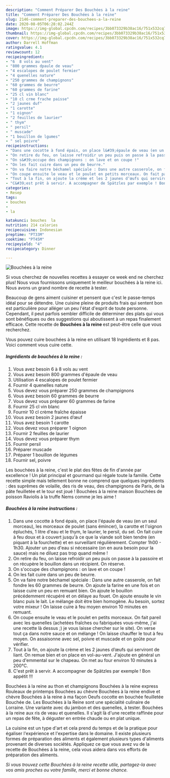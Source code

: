 ```yaml
---
description: "Comment Préparer Des Bouchées à la reine"
title: "Comment Préparer Des Bouchées à la reine"
slug: 2146-comment-preparer-des-bouchees-a-la-reine
date: 2020-08-05T06:28:02.244Z
image: https://img-global.cpcdn.com/recipes/3bb073329b38ac16/751x532cq70/bouchees-a-la-reine-photo-principale-de-la-recette.jpg
thumbnail: https://img-global.cpcdn.com/recipes/3bb073329b38ac16/751x532cq70/bouchees-a-la-reine-photo-principale-de-la-recette.jpg
cover: https://img-global.cpcdn.com/recipes/3bb073329b38ac16/751x532cq70/bouchees-a-la-reine-photo-principale-de-la-recette.jpg
author: Darrell Hoffman
ratingvalue: 4.1
reviewcount: 12
recipeingredient:
- "6  8 vols au vent"
- "800 grammes dpaule de veau"
- "4 escalopes de poulet fermier"
- "4 quenelles nature"
- "250 grammes de champignons"
- "60 grammes de beurre"
- "60 grammes de farine"
- "25 cl vin blanc"
- "10 cl crme frache paisse"
- "2 jaunes duf"
- "1 carotte"
- "1 oignon"
- "2 feuilles de laurier"
- " thym"
- " persil"
- " muscade"
- "1 bouillon de lgumes"
- " sel poivre"
recipeinstructions:
- "Dans une cocotte à fond épais, on place l&#39;épaule de veau (en un seul morceau), les morceaux de poulet (sans émincer), la carotte et l&#39;oignon épluchés, 1 litre d&#39;eau et le thym, le laurier, le persil, du sel. On fait cuire à feu doux et à couvert jusqu&#39;à ce que la viande soit bien tendre (en piquant à la fourchette) et en surveillant régulièrement. Compter 1h00 - 1h30. Ajouter un peu d&#39;eau si nécessaire (on en aura besoin pour la sauce) mais ne diluez pas trop quand même !"
- "On retire du feu, on laisse refroidir un peu puis on passe à la passoire et on récupère le bouillon dans un récipient. On réserve."
- "On s&#39;occupe des champignons : on lave et on coupe !"
- "On les fait cuire dans un peu de beurre."
- "On va faire notre béchamel spéciale : Dans une autre casserole, on fait fondre les 60 grammes de beurre. On ajoute la farine en une fois et on laisse cuire un peu en remuant bien. On ajoute le bouillon précédemment récupéré et on délaye au fouet. On ajoute ensuite le vin blanc puis le lait. Le mélange doit être bien homogène. Au besoin, sortez votre mixeur ! On laisse cuire à feu moyen environ 10 minutes en remuant."
- "On coupe ensuite le veau et le poulet en petits morceaux. On fait pareil avec les quenelles (achetées fraîches ou fabriquées vous-même, j&#39;ai une recette là dessus ;) je vous laisse chercher sur le site). On verse tout ça dans notre sauce et on mélange ! On laisse chauffer le tout à feu moyen. On assaisonne avec sel, poivre et muscade et on goûte pour vérifier."
- "Tout à la fin, on ajoute la crème et les 2 jaunes d’œufs qui serviront de liant. On remue bien et on place en vol-au-vent. J&#39;ajoute en général un peu d&#39;emmental sur le chapeau. On met au four environ 10 minutes à 200°C."
- "C&#39;est prêt à servir. A accompagner de Spätzles par exemple ! Bon appétit !!!"
categories:
- Resep
tags:
- bouches
- 
- la

katakunci: bouches  la 
nutrition: 214 calories
recipecuisine: Indonesian
preptime: "PT33M"
cooktime: "PT45M"
recipeyield: "4"
recipecategory: Dinner

---
```



![Bouchées à la reine](https://img-global.cpcdn.com/recipes/3bb073329b38ac16/751x532cq70/bouchees-a-la-reine-photo-principale-de-la-recette.jpg)

Si vous cherchez de nouvelles recettes à essayer ce week end ne cherchez plus! Nous vous fournissons uniquement le meilleur bouchées à la reine ici. Nous avons un grand nombre de recette à tester.

Beaucoup de gens aiment cuisiner et pensent que c'est le passe-temps idéal pour se détendre. Une cuisine pleine de produits frais qui sentent bon est particulière pour alléger un peu l'état d'esprit de toute personne. Cependant, il peut parfois sembler difficile de déterminer des plats qui vous sont bénéfiques ou des suggestions qui aboutissent à un repas finalement efficace. Cette recette de <strong> Bouchées à la reine </strong> est peut-être celle que vous recherchez.

<!--inarticleads1-->

Vous pouvez cuire bouchées à la reine en utilisant 18 Ingrédients et 8 pas. Voici comment vous cuire cette.

##### Ingrédients de bouchées à la reine :

1. Vous avez besoin 6 à 8 vols au vent
1. Vous avez besoin 800 grammes d&#39;épaule de veau
1. Utilisation 4 escalopes de poulet fermier
1. Fournir 4 quenelles nature
1. Vous devez vous préparer 250 grammes de champignons
1. Vous avez besoin 60 grammes de beurre
1. Vous devez vous préparer 60 grammes de farine
1. Fournir 25 cl vin blanc
1. Fournir 10 cl crème fraîche épaisse
1. Vous avez besoin 2 jaunes d’œuf
1. Vous avez besoin 1 carotte
1. Vous devez vous préparer 1 oignon
1. Fournir 2 feuilles de laurier
1. Vous devez vous préparer  thym
1. Fournir  persil
1. Préparer  muscade
1. Préparer 1 bouillon de légumes
1. Fournir  sel, poivre


Les bouchées à la reine, c&#39;est le plat des fêtes de fin d&#39;année par excellence ! Un plat principal et gourmand qui régale toute la famille. Cette recette simple mais tellement bonne ne comprend que quelques ingrédients : des suprêmes de volaille, des ris de veau, des champignons de Paris, de la pâte feuilletée et le tour est joué ! Bouchées à la reine maison Bouchées de poisson Raviolis à la truffe Nems comme je les aime ! 

<!--inarticleads2-->

##### Bouchées à la reine instructions :

1. Dans une cocotte à fond épais, on place l&#39;épaule de veau (en un seul morceau), les morceaux de poulet (sans émincer), la carotte et l&#39;oignon épluchés, 1 litre d&#39;eau et le thym, le laurier, le persil, du sel. On fait cuire à feu doux et à couvert jusqu&#39;à ce que la viande soit bien tendre (en piquant à la fourchette) et en surveillant régulièrement. Compter 1h00 - 1h30. Ajouter un peu d&#39;eau si nécessaire (on en aura besoin pour la sauce) mais ne diluez pas trop quand même !
1. On retire du feu, on laisse refroidir un peu puis on passe à la passoire et on récupère le bouillon dans un récipient. On réserve.
1. On s&#39;occupe des champignons : on lave et on coupe !
1. On les fait cuire dans un peu de beurre.
1. On va faire notre béchamel spéciale : Dans une autre casserole, on fait fondre les 60 grammes de beurre. On ajoute la farine en une fois et on laisse cuire un peu en remuant bien. On ajoute le bouillon précédemment récupéré et on délaye au fouet. On ajoute ensuite le vin blanc puis le lait. Le mélange doit être bien homogène. Au besoin, sortez votre mixeur ! On laisse cuire à feu moyen environ 10 minutes en remuant.
1. On coupe ensuite le veau et le poulet en petits morceaux. On fait pareil avec les quenelles (achetées fraîches ou fabriquées vous-même, j&#39;ai une recette là dessus ;) je vous laisse chercher sur le site). On verse tout ça dans notre sauce et on mélange ! On laisse chauffer le tout à feu moyen. On assaisonne avec sel, poivre et muscade et on goûte pour vérifier.
1. Tout à la fin, on ajoute la crème et les 2 jaunes d’œufs qui serviront de liant. On remue bien et on place en vol-au-vent. J&#39;ajoute en général un peu d&#39;emmental sur le chapeau. On met au four environ 10 minutes à 200°C.
1. C&#39;est prêt à servir. A accompagner de Spätzles par exemple ! Bon appétit !!!


Bouchées à la reine au thon et champignons Bouchées à la reine express Rouleaux de printemps Bouchées au chèvre Bouchées à la reine endive et chèvre Bouchées à la reine à ma façon Oeufs cocotte en bouchée feuilletée Bouchée de. Les Bouchées à la Reine sont une spécialité culinaire de Lorraine. Une variante avec du jambon et des quenelles, à tester. Bouchées à la reine aux ris de veau et quenelles. Il s&#39;agit là d&#39;une recette raffinée pour un repas de fête, à déguster en entrée chaude ou en plat unique. 

<!--inarticleads1-->

<p>
La cuisine est un type d'art et cela prend du temps et de la pratique pour égaliser l'expérience et l'expertise dans le domaine. Il existe plusieurs formes de préparation des aliments et également plusieurs types d'aliments provenant de diverses sociétés. Appliquez ce que vous avez vu de la recette de Bouchées à la reine, cela vous aidera dans vos efforts de préparation des aliments.
</p>

<p>
<i>Si vous trouvez cette Bouchées à la reine recette utile, partagez-la avec vos amis proches ou votre famille, merci et bonne chance.</i>
</p>
